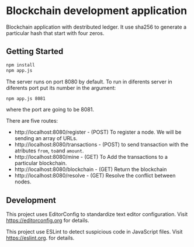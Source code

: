 # Blockchain development application 

Blockchain application with destributed ledger.
It use sha256 to generate a particular hash that start with four zeros.

## Getting Started

```bash
npm install
npm app.js
```

The server runs on port 8080 by default. To run in diferents server in diferents port put its number in the argument:

```bash
npm app.js 8081
```

where the port are going to be 8081.

There are five routes:

- http://localhost:8080/register - (POST) To register a node. We will be sending an array of URLs.
- http://localhost:8080/transactions - (POST) to send transaction with the atributes `from`, `to`and `amount`. 
- http://localhost:8080/mine - (GET) To Add the transactions to a particular blockchain.
- http://localhost:8080/blockchain - (GET) Return the blockchain
- http://localhost:8080/resolve - (GET) Resolve the conflict between nodes. 

## Development

This project uses EditorConfig to standardize text editor configuration. Visit https://editorconfig.org for details.

This project use ESLint to detect suspicious code in JavaScript files. Visit https://eslint.org. for details.

   